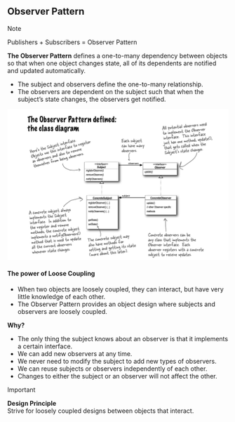 ## Observer Pattern

> [!NOTE]
> Publishers + Subscribers = Observer Pattern

**The Observer Pattern** defines a one-to-many
dependency between objects so that when one
object changes state, all of its dependents are
notified and updated automatically.

- The subject and observers define the one-to-many relationship.
- The observers are dependent on the subject such that when the
subject’s state changes, the observers get notified.

![ObserverPattern.png](weather_o_rama/resources/ObserverPattern.png)

#### The power of Loose Coupling
- When two objects are loosely coupled, they can interact,
but have very little knowledge of each other.
- The Observer Pattern provides an object design where
subjects and observers are loosely coupled.
  
**Why?**
- The only thing the subject knows about an observer is that it
  implements a certain interface.
- We can add new observers at any time.
- We never need to modify the subject to add new types of observers.
- We can reuse subjects or observers independently of each other.
- Changes to either the subject or an observer will not affect the other.

> [!IMPORTANT]
**Design Principle**\
Strive for loosely coupled designs
between objects that interact.